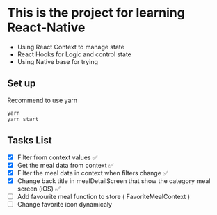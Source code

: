 # This is the project for learning React-Native 

- Using React Context to manage state
- React Hooks for Logic and control state
- Using Native base for trying 


## Set up

Recommend to use yarn 

```shell
yarn
yarn start
```

## Tasks List

- [x] Filter from context values ✅
- [x] Get the meal data from context ✅
- [x] Filter the meal data in context when filters change ✅
- [x] Change back title in mealDetailScreen that show the category meal screen (iOS) ✅
- [ ] Add favourite meal function to store ( FavoriteMealContext )
- [ ] Change favorite icon dynamicaly